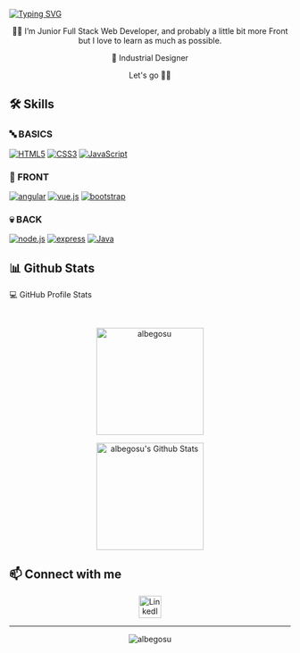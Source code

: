 [![Typing SVG](https://readme-typing-svg.demolab.com?font=Fira+Code&size=30&duration=2000&pause=1000&color=1F6D90&center=true&vCenter=true&width=1200&height=150&lines=Hey+you+%E2%9C%8C%F0%9F%8F%BD;Nice+to+see+you+here+%F0%9F%8F%9A%EF%B8%8F)](https://git.io/typing-svg)

<p align="center">
	🧑‍💻 I’m Junior Full Stack Web Developer, and probably a little bit more Front but I love to learn as much as possible.
</p>
<p align="center">
	🎨 Industrial Designer  
</p>
<p align="center">
	Let's go 💪🏼
</p>


## :hammer_and_wrench: Skills
### 🔤 BASICS
[![HTML5](https://img.shields.io/badge/HTML5-E34F26?style=for-the-badge&logo=HTML5&logoColor=white)](https://es.wikipedia.org/wiki/HTML)
[![CSS3](https://img.shields.io/badge/CSS3-1572B6?style=for-the-badge&logo=CSS3&logoColor=white)](https://es.wikipedia.org/wiki/CSS)
[![JavaScript](https://img.shields.io/badge/JavaScript-F7DF1E?style=for-the-badge&logo=JavaScript&logoColor=white)](https://getbootstrap.com/)

### 🦜 FRONT
[![angular](https://img.shields.io/badge/Angular-0F0F11?style=for-the-badge&logo=angular&logoColor=white)](https://angular.io/)
[![vue.js](https://img.shields.io/badge/Vue.js-4FC08D?style=for-the-badge&logo=vue.js&logoColor=white)](https://vuejs.org/)
[![bootstrap](https://img.shields.io/badge/bootstrap-7952B3?style=for-the-badge&logo=bootstrap&logoColor=white)](https://es.wikipedia.org/wiki/JavaScript)

### 💀 BACK
[![node.js](https://img.shields.io/badge/node.js-339933?style=for-the-badge&logo=node.js&logoColor=white)](https://nodejs.org/en)
[![express](https://img.shields.io/badge/express-000000?style=for-the-badge&logo=express&logoColor=white)](https://expressjs.com/)
[![Java](https://img.shields.io/badge/java-%23ED8B00.svg?style=for-the-badge&logo=openjdk&logoColor=white)](https://www.java.com/es/)
<br/>


## 📊 Github Stats

💻 GitHub Profile Stats

  <br/>
  <p align="center">
      <img src="https://github-readme-stats.vercel.app/api/top-langs?username=albegosu&langs_count=10&show_icons=true&locale=en&layout=compact&theme=chalk" 
  alt="albegosu" height="192px"/></p>
  <p align="center">
      <a href="https://github.com/albegosu/github-readme-stats"><img alt="albegosu's Github Stats" src="https://github-readme-stats.vercel.app/api?username=albegosu&show_icons=true&count_private=true&theme=chalk" height="192px"/></a>
  </p>
  </p>

## :mailbox: Connect with me
<p align="center">
    <a href="https://www.linkedin.com/in/albegosu/" target="_blank">
      <img width="40px" src="https://raw.githubusercontent.com/rahuldkjain/github-profile-readme-generator/master/src/images/icons/Social/linked-in-alt.svg" alt="LinkedIn"/>
    </a>
</p>  

-----

<p align="center"> 
	<img src="https://komarev.com/ghpvc/?username=albegosu" alt="albegosu" /> 
</p>
